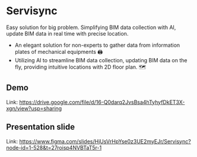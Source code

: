 # Servisync

Easy solution for big problem. Simplifying BIM data collection with AI, update BIM data in real time with precise location.

- An elegant solution for non-experts to gather data from information plates of mechanical equipments 🖨️
- Utilizing AI to streamline BIM data collection, updating BIM data on the fly, providing intuitive locations with 2D floor plan. 🗺️

## Demo

Link: https://drive.google.com/file/d/16-Q0darq2JvsBsa4hTyhyfDkET3X-xgn/view?usp=sharing

## Presentation slide

Link: https://www.figma.com/slides/HjUsVrHpYse0z3UE2myEJr/Servisync?node-id=1-528&t=27roisp4NVBTaT5r-1
